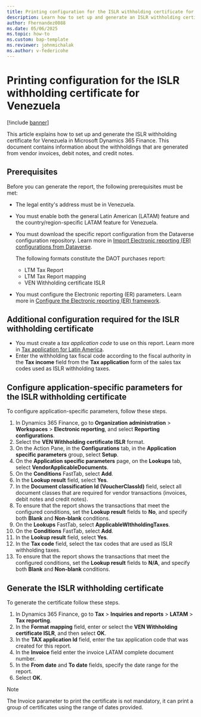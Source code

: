 ```yaml
---
title: Printing configuration for the ISLR withholding certificate for Venezuela
description: Learn how to set up and generate an ISLR withholding certificate for Venezuela.
author: Fhernandez0088
ms.date: 05/06/2025
ms.topic: how-to
ms.custom: bap-template
ms.reviewer: johnmichalak
ms.author: v-federicohe
---
```


# Printing configuration for the ISLR withholding certificate for Venezuela

[!include [banner](../../includes/banner.md)]

This article explains how to set up and generate the ISLR withholding certificate for Venezuela in Microsoft Dynamics 365 Finance. This document contains information about the withholdings that are generated from vendor invoices, debit notes, and credit notes.

## Prerequisites

Before you can generate the report, the following prerequisites must be met:

- The legal entity's address must be in Venezuela.
- You must enable both the general Latin American (LATAM) feature and the country/region-specific LATAM feature for Venezuela.
- You must download the specific report configuration from the Dataverse configuration repository. Learn more in [Import Electronic reporting (ER) configurations from Dataverse](../global/workspace/gsw-import-er-config-dataverse.md).

    The following formats constitute the DAOT purchases report:
    - LTM Tax Report
    - LTM Tax Report mapping
    - VEN Withholding certificate ISLR
   
- You must configure the Electronic reporting (ER) parameters. Learn more in [Configure the Electronic reporting (ER) framework](../../../fin-ops-core/dev-itpro/analytics/electronic-reporting-er-configure-parameters.md).

## Additional configuration required for the ISLR withholding certificate

- You must create a *tax application code* to use on this report. Learn more in [Tax application for Latin America](ltm-core-tax-application.md).
- Enter the withholding tax fiscal code according to the fiscal authority in the **Tax income** field from the **Tax application** form of the sales tax codes used as ISLR withholding taxes.

## Configure application-specific parameters for the ISLR withholding certificate

To configure application-specific parameters, follow these steps.

1. In Dynamics 365 Finance, go to **Organization administration** \> **Workspaces** \> **Electronic reporting**, and select **Reporting configurations**.
1. Select the **VEN Withholding certificate ISLR** format.
1. On the Action Pane, in the **Configurations** tab, in the **Application specific parameters** group, select **Setup**.
1. On the **Application specific parameters** page, on the **Lookups** tab, select **VendorApplicableDocuments**.
1. On the **Conditions** FastTab, select **Add**.
1. In the **Lookup result** field, select **Yes**.
1. In the **Document classification Id (VoucherClassId)** field, select all document classes that are required for vendor transactions (invoices, debit notes and credit notes).
1. To ensure that the report shows the transactions that meet the configured conditions, set the **Lookup result** fields to **No**, and specify both **Blank** and **Non-blank** conditions.
1. On the **Lookups** FastTab, select **ApplicableWIthholdingTaxes**.
1. On the **Conditions** FastTab, select **Add**.
1. In the **Lookup result** field, select **Yes**.
1. In the **Tax code** field, select the tax codes that are used as ISLR withholding taxes.
1. To ensure that the report shows the transactions that meet the configured conditions, set the **Lookup result** fields to **N/A**, and specify both **Blank** and **Non-blank** conditions.

## Generate the ISLR withholding certificate

To generate the certificate follow these steps.

1. In Dynamics 365 Finance, go to **Tax** \> **Inquiries and reports** \> **LATAM** \> **Tax reporting**.
1. In the **Format mapping** field, enter or select the **VEN Withholding certificate ISLR**, and then select **OK**.
1. In the **TAX application Id** field, enter the tax application code that was created for this report.
1. In the **Invoice** field enter the invoice LATAM complete document number.
1. In the **From date** and **To date** fields, specify the date range for the report.
1. Select **OK**.

> [!NOTE]
> The Invoice parameter to print the certificate is not mandatory, it can print a group of certificates using the range of dates provided.
